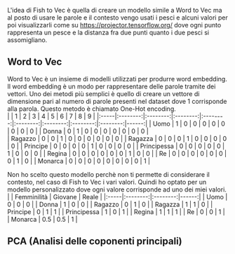 L'idea di Fish to Vec è quella di creare un modello simile a Word to Vec ma al posto di usare le parole e il contesto vengo usati i pesci e alcuni valori per poi visualizzarli come su https://projector.tensorflow.org/ dove ogni punto rappresenta un pesce e la distanza fra due punti quanto i due pesci si assomigliano.

## Word to Vec ##
Word to Vec è un insieme di modelli utilizzati per produrre word embedding. Il word embedding è un modo per rappresentare delle parole tramite dei vettori. Uno dei metodi più semplici è quello di creare un vettore di dimensione pari al numero di parole presenti nel dataset dove 1 corrisponde alla parola. Questo metodo è chiamato One-Hot encoding.  
|  | 1 | 2 | 3 | 4 | 5 | 6 | 7 | 8 | 9 | 
|:-----|:--------:|:--------:|:--------:|:--------:|:--------:|:--------:|:--------:|:--------:|------:| 
| Uomo | 1 | 0 | 0 | 0 | 0 | 0 | 0 | 0 | 0 | 
| Donna | 0 | 1 | 0 | 0 | 0 | 0 | 0 | 0 | 0 |  
| Ragazzo | 0 | 0 | 1 | 0 | 0 | 0 | 0 | 0 | 0 | 
| Ragazza | 0 | 0 | 0 | 1 | 0 | 0 | 0 | 0 | 0 | 
| Principe | 0 | 0 | 0 | 0 | 1 | 0 | 0 | 0 | 0 | 
| Principessa | 0 | 0 | 0 | 0 | 0 | 1 | 0 | 0 | 0 | 
| Regina | 0 | 0 | 0 | 0 | 0 | 0 | 1 | 0 | 0 | 
| Re | 0 | 0 | 0 | 0 | 0 | 0 | 0 | 1 | 0 | 
| Monarca | 0 | 0 | 0 | 0 | 0 | 0 | 0 | 0 | 1 | 

Non ho scelto questo modello perchè non ti permette di considerare il contesto, nel caso di Fish to Vec i vari valori. Quindi ho optato per un modello personalizzato dove ogni valore corrisponde ad uno dei miei valori.
|  | Femminilità | Giovane | Reale |
|:-----|:--------:|:--------:|------:| 
| Uomo | 0 | 0 | 0 |
| Donna | 1 | 0 | 0 |
| Ragazzo | 0 | 1 | 0 |
| Ragazza | 1 | 1 | 0 | 
| Principe | 0 | 1 | 1 | 
| Principessa | 1 | 0 | 1 | 
| Regina | 1 | 1 | 1 |
| Re | 0 | 0 | 1 | 
| Monarca | 0.5 | 0.5 | 1 | 

## PCA (Analisi delle coponenti principali)
